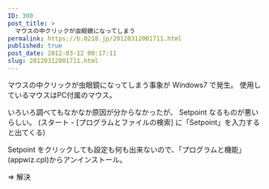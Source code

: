 ```yaml
---
ID: 300
post_title: >
  マウスの中クリックが虫眼鏡になってしまう
permalink: https://b.0218.jp/20120312001711.html
published: true
post_date: 2012-03-12 00:17:11
slug: 20120312001711.html
---
```

マウスの中クリックが虫眼鏡になってしまう事象が Windows7 で発生。
使用しているマウスはPC付属のマウス。

いろいろ調べてもなかなか原因が分からなかったが、 Setpoint なるものが悪いらしい。
(スタート - [プログラムとファイルの検索] に「Setpoint」を入力すると出てくる)

Setpoint をクリックしても設定も何も出来ないので、「プログラムと機能」(appwiz.cpl)からアンインストール。

⇒ 解決